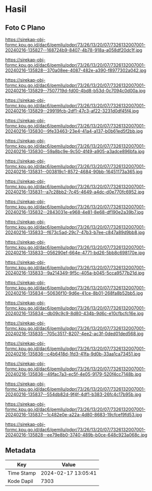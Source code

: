 # Hasil

## Foto C Plano

https://sirekap-obj-formc.kpu.go.id/dac6/pemilu/pdpr/73/26/13/20/07/7326132007001-20240216-135827--168724b9-8407-4b78-918a-a058df20dc1f.jpg

https://sirekap-obj-formc.kpu.go.id/dac6/pemilu/pdpr/73/26/13/20/07/7326132007001-20240216-135828--370a08ee-4087-482e-a390-f8977302a042.jpg

https://sirekap-obj-formc.kpu.go.id/dac6/pemilu/pdpr/73/26/13/20/07/7326132007001-20240216-135829--7507719d-fd00-4bd8-b53d-0c7094c0d00a.jpg

https://sirekap-obj-formc.kpu.go.id/dac6/pemilu/pdpr/73/26/13/20/07/7326132007001-20240216-135829--29919fcb-2df1-47c3-af22-3231d0df45f4.jpg

https://sirekap-obj-formc.kpu.go.id/dac6/pemilu/pdpr/73/26/13/20/07/7326132007001-20240216-135830--9fe33463-23e4-41a4-a137-b0b61ed5f2bb.jpg

https://sirekap-obj-formc.kpu.go.id/dac6/pemilu/pdpr/73/26/13/20/07/7326132007001-20240216-135830--59a8bc9e-9c50-4f49-a905-a3adce896bfa.jpg

https://sirekap-obj-formc.kpu.go.id/dac6/pemilu/pdpr/73/26/13/20/07/7326132007001-20240216-135831--003819c1-8572-4684-90bb-16451173a365.jpg

https://sirekap-obj-formc.kpu.go.id/dac6/pemilu/pdpr/73/26/13/20/07/7326132007001-20240216-135831--a7c28bb2-7c45-4649-a4dc-d0e770fc6952.jpg

https://sirekap-obj-formc.kpu.go.id/dac6/pemilu/pdpr/73/26/13/20/07/7326132007001-20240216-135832--2843031e-e968-4e81-8e68-df190e2a39b7.jpg

https://sirekap-obj-formc.kpu.go.id/dac6/pemilu/pdpr/73/26/13/20/07/7326132007001-20240216-135833--f673c5ad-29c7-47b3-b7ee-c847a89d9bb8.jpg

https://sirekap-obj-formc.kpu.go.id/dac6/pemilu/pdpr/73/26/13/20/07/7326132007001-20240216-135833--056290ef-664e-4771-bd26-5bb8c698170e.jpg

https://sirekap-obj-formc.kpu.go.id/dac6/pemilu/pdpr/73/26/13/20/07/7326132007001-20240216-135833--9a214349-9f5c-405a-b045-5cca9577b21d.jpg

https://sirekap-obj-formc.kpu.go.id/dac6/pemilu/pdpr/73/26/13/20/07/7326132007001-20240216-135834--50636f10-9d6e-41ce-8b01-268fa8b52bb5.jpg

https://sirekap-obj-formc.kpu.go.id/dac6/pemilu/pdpr/73/26/13/20/07/7326132007001-20240216-135834--db09c9c9-8d80-434b-9d6c-e10cfbcfc16e.jpg

https://sirekap-obj-formc.kpu.go.id/dac6/pemilu/pdpr/73/26/13/20/07/7326132007001-20240216-135835--705c3517-8207-4ee2-ac3f-0ded01ded568.jpg

https://sirekap-obj-formc.kpu.go.id/dac6/pemilu/pdpr/73/26/13/20/07/7326132007001-20240216-135836--c4b6418d-1fd3-41fa-9d0b-33aa1ca73451.jpg

https://sirekap-obj-formc.kpu.go.id/dac6/pemilu/pdpr/73/26/13/20/07/7326132007001-20240216-135836--49fac7a3-ec5f-4e05-9179-520f4cc7148b.jpg

https://sirekap-obj-formc.kpu.go.id/dac6/pemilu/pdpr/73/26/13/20/07/7326132007001-20240216-135837--554db82d-9f4f-4df1-b383-26fc4c17b95b.jpg

https://sirekap-obj-formc.kpu.go.id/dac6/pemilu/pdpr/73/26/13/20/07/7326132007001-20240216-135837--1c482e0e-a22a-4d80-8683-19cfcef9fd53.jpg

https://sirekap-obj-formc.kpu.go.id/dac6/pemilu/pdpr/73/26/13/20/07/7326132007001-20240216-135828--ee79e8b0-3740-489b-b0ce-648c923a068c.jpg


## Metadata

| Key        | Value               |
| ---------- | ------------------- |
| Time Stamp | 2024-02-17 13:05:41 |
| Kode Dapil | 7303                |



